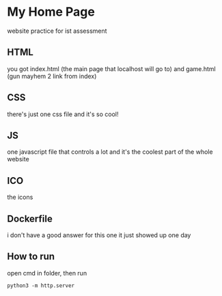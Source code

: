 # My Home Page
website practice for ist assessment
## HTML
you got index.html (the main page that localhost will go to) and game.html (gun mayhem 2 link from index)
## CSS
there's just one css file and it's so cool!
## JS
one javascript file that controls a lot and it's the coolest part of the whole website
## ICO
the icons
## Dockerfile
i don't have a good answer for this one it just showed up one day
## How to run
open cmd in folder, then run
```
python3 -m http.server
```
